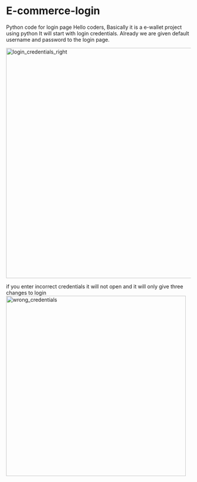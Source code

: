 # E-commerce-login
Python code for login page
Hello coders,
Basically it is a e-wallet project using python 
It will start with login credentials. Already we are given default username and password to the login page.

<img width="626" alt="login_credentials_right" src="https://github.com/Siva0444/E-commerce-login/assets/112319274/bf81fed2-a9fa-4adb-86e2-32d5d193f42a">

		
 if you enter incorrect credentials it will not open and it will only give three changes to login
 <img width="490" alt="wrong_credentials" src="https://github.com/Siva0444/E-commerce-login/assets/112319274/430de3fd-60a5-4872-98e3-cb6e59485202">
 

